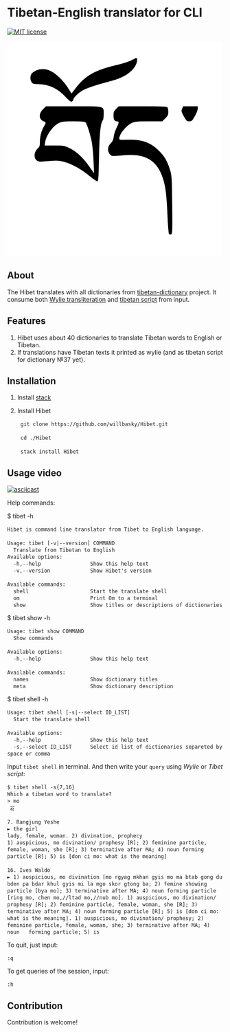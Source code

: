 # Tibetan-English translator for CLI

[![MIT license](https://img.shields.io/badge/license-MIT-blue.svg)](LICENSE)

![Bod](bod.png)

## About

The Hibet translates with all dictionaries from [tibetan-dictionary](https://github.com/christiansteinert/tibetan-dictionary) project. It consume both [Wylie transliteration](https://en.wikipedia.org/wiki/Wylie_transliteration) and [tibetan script](https://en.wikipedia.org/wiki/Tibetan_script) from input.

## Features

1. Hibet uses about 40 dictionaries to translate Tibetan words to English or Tibetan.
2. If translations have Tibetan texts it printed as wylie (and as tibetan script for dictionary №37 yet).

## Installation

1. Install [stack](https://docs.haskellstack.org/en/stable/README/#how-to-install)

2. Install Hibet

        git clone https://github.com/willbasky/Hibet.git

        cd ./Hibet

        stack install Hibet

## Usage video

[![asciicast](https://asciinema.org/a/271020.svg)](https://asciinema.org/a/271020)

Help commands:

$ tibet -h

    Hibet is command line translator from Tibet to English language.

    Usage: tibet [-v|--version] COMMAND
      Translate from Tibetan to English
    Available options:
      -h,--help                Show this help text
      -v,--version             Show Hibet's version

    Available commands:
      shell                    Start the translate shell
      om                       Print Om to a terminal
      show                     Show titles or descriptions of dictionaries

$ tibet show -h

    Usage: tibet show COMMAND
      Show commands

    Available options:
      -h,--help                Show this help text

    Available commands:
      names                    Show dictionary titles
      meta                     Show dictionary description

$ tibet shell -h

    Usage: tibet shell [-s|--select ID_LIST]
      Start the translate shell

    Available options:
      -h,--help                Show this help text
      -s,--select ID_LIST      Select id list of dictionaries separeted by space or comma

Input `tibet shell` in terminal. And then write your `query` using _Wylie_ or _Tibet script_:

    $ tibet shell -s{7,16}
    Which a tibetan word to translate?
    > mo
     མོ
    7. Rangjung Yeshe
    ► the girl
    lady, female, woman. 2) divination, prophecy
    1) auspicious, mo divination/ prophesy [R]; 2) feminine particle, female, woman, she [R]; 3) terminative after MA; 4) noun forming    particle [R]; 5) is [don ci mo: what is the meaning]

    16. Ives Waldo
    ► 1) auspicious, mo divination [mo rgyag mkhan gyis mo ma btab gong du bden pa bdar khul gyis mi la mgo skor gtong ba; 2) femine showing    particle [bya mo]; 3) terminative after MA; 4) noun forming particle [ring mo, chen mo,//ltad mo,//nub mo]. 1) auspicious, mo divination/    prophesy [R]; 2) feminine particle, female, woman, she [R]; 3) terminative after MA; 4) noun forming particle [R]; 5) is [don ci mo:    what is the meaning]. 1) auspicious, mo divination/ prophesy; 2) feminine particle, female, woman, she; 3) terminative after MA; 4) noun   forming particle; 5) is


To quit, just input:

    :q

To get queries of the session, input:

    :h

## Contribution

Contribution is welcome!
